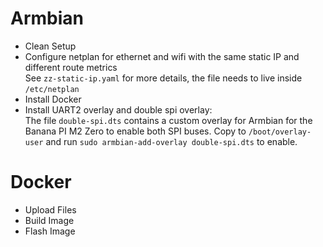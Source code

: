 # Armbian
* Clean Setup
* Configure netplan for ethernet and wifi with the same static IP and different route metrics  
See `zz-static-ip.yaml` for more details, the file needs to live inside `/etc/netplan`
* Install Docker
* Install UART2 overlay and double spi overlay:  
The file `double-spi.dts` contains a custom overlay for Armbian for the Banana PI M2 Zero to enable both SPI buses. Copy to `/boot/overlay-user` and run `sudo armbian-add-overlay double-spi.dts` to enable.

# Docker
* Upload Files
* Build Image
* Flash Image
